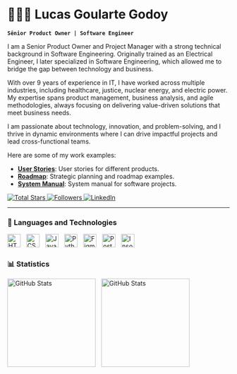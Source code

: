 # 👨🏻‍💻 Lucas Goularte Godoy

**`Sênior Product Owner | Software Engineer`**

I am a Senior Product Owner and Project Manager with a strong technical background in Software Engineering. Originally trained as an Electrical Engineer, I later specialized in Software Engineering, which allowed me to bridge the gap between technology and business.

With over 9 years of experience in IT, I have worked across multiple industries, including healthcare, justice, nuclear energy, and electric power. My expertise spans product management, business analysis, and agile methodologies, always focusing on delivering value-driven solutions that meet business needs.

I am passionate about technology, innovation, and problem-solving, and I thrive in dynamic environments where I can drive impactful projects and lead cross-functional teams.

Here are some of my work examples:

- **[User Stories](https://github.com/lucasgoulartegodoy/UserStories)**: User stories for different products.
- **[Roadmap](https://github.com/lucasgoulartegodoy/RoadMap)**: Strategic planning and roadmap examples.
- **[System Manual](https://github.com/lucasgoulartegodoy/SystemManual)**: System manual for software projects.

<p align="left">
    <a href="https://github.com/lucasgoulartegodoy?tab=repositories&sort=stargazers">
        <img 
            alt="Total Stars" 
            title="Total Stars GitHub" 
            src="https://custom-icon-badges.demolab.com/github/stars/lucasgoulartegodoy?color=55960c&style=for-the-badge&labelColor=488207&logo=star&label=stars"
        />
    </a>
    <a href="https://github.com/lucasgoulartegodoy?tab=followers">
        <img 
            alt="Followers" 
            title="Follow me on GitHub" 
            src="https://custom-icon-badges.demolab.com/github/followers/lucasgoulartegodoy?color=236ad3&labelColor=1155ba&style=for-the-badge&logo=github&label=Followers&logoColor=white"
        />
    </a>
    <a href="https://www.linkedin.com/in/lucasgoulartegodoy/">
        <img 
            alt="LinkedIn"
            title="Follow me on LinkedIn"
            src="https://img.shields.io/badge/LinkedIn-0077B5?style=for-the-badge&logo=linkedin&logoColor=white"
        />
    </a>
</p>

---

### 🤖 Languages and Technologies

<img 
    align="left" 
    alt="HTML"
    title="HTML" 
    width="30px" 
    style="padding-right: 10px;" 
    src="https://cdn.jsdelivr.net/gh/devicons/devicon@latest/icons/html5/html5-original.svg" 
/>
<img 
    align="left" 
    alt="CSS" 
    title="CSS"
    width="30px" 
    style="padding-right: 10px;" 
    src="https://cdn.jsdelivr.net/gh/devicons/devicon@latest/icons/css3/css3-original.svg" 
/>
<img 
    align="left" 
    alt="JavaScript" 
    title="JavaScript"
    width="30px" 
    style="padding-right: 10px;" 
    src="https://cdn.jsdelivr.net/gh/devicons/devicon@latest/icons/javascript/javascript-original.svg" 
/>
<img 
    align="left" 
    alt="Python"
    title="Python"
    width="30px" 
    style="padding-right: 10px;" 
    src="https://cdn.jsdelivr.net/gh/devicons/devicon@latest/icons/python/python-original.svg" 
/>

<img 
    align="left" 
    alt="Figma" 
    title="Figma"
    width="30px" 
    style="padding-right: 10px;" 
    src="https://cdn.jsdelivr.net/gh/devicons/devicon@latest/icons/figma/figma-original.svg" 
/>

<img 
    align="left" 
    alt="Postman" 
    title="Postman"
    width="30px" 
    style="padding-right: 10px;" 
    src="https://cdn.jsdelivr.net/gh/devicons/devicon@latest/icons/postman/postman-original.svg" 
/>
<img 
    align="left" 
    alt="Insomnia" 
    title="Insomnia"
    width="30px" 
    style="padding-right: 10px;" 
    src="https://cdn.jsdelivr.net/gh/devicons/devicon@latest/icons/insomnia/insomnia-original.svg" 
/>

<br/>
<br/>

### 📊 Statistics

<p>
  <img 
    align="left" 
    alt="GitHub Stats" 
    height="200" 
    style="padding-right: 10px;" 
    src="https://github-readme-stats.vercel.app/api?username=lucasgoulartegodoy&show_icons=true&theme=tokyonight&include_all_commits=true&locale=pt-br" 
  />

<img 
      align="left" 
      alt="GitHub Stats" 
      height="200" 
      src="https://github-readme-stats.vercel.app/api/top-langs/?username=lucasgoulartegodoy&theme=tokyonight&layout=compact&custom_title=Technologies&langs_count=9" 
  />

</p>
